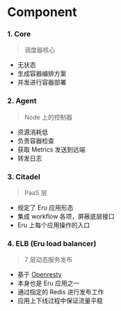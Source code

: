 # Component

### 1. Core

>调度器核心

  - 无状态
  - 生成容器编排方案
  - 并发进行容器部署

### 2. Agent

>Node 上的控制器

  - 资源消耗低
  - 负责容器检查
  - 获取 Metrics 发送到远端
  - 转发日志

### 3. Citadel

>PaaS 层

  - 规定了 Eru 应用形态
  - 集成 workflow 各项，屏蔽底层接口
  - Eru 上每个应用操作的入口

### 4. ELB (Eru load balancer)

> 7 层动态服务发布

  - 基于 [Openresty](https://openresty.org/en/)
  - 本身也是 Eru 应用之一
  - 通过指定的 Redis 进行发布工作
  - 应用上下线过程中保证流量平稳
